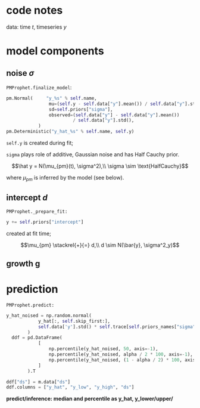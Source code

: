 # code notes

data: time $t$, timeseries $y$

# model components

## noise $\sigma$

`PMProphet.finalize_model`:

```python
pm.Normal(     "y_%s" % self.name,
                mu=(self.y - self.data["y"].mean()) / self.data["y"].std(),
                sd=self.priors["sigma"],
                observed=(self.data["y"] - self.data["y"].mean())
                         / self.data["y"].std(),
            )
pm.Deterministic("y_hat_%s" % self.name, self.y)
```

`self.y` is created during fit; 

`sigma` plays role of additive, Gaussian noise and has Half Cauchy prior.

$$\hat y = N(\mu_{pm}(t), \sigma^2),\\
\sigma \sim \text{HalfCauchy}$$

where $\mu_{pm}$ is inferred by the model (see below).

## intercept $d$

`PMProphet._prepare_fit:`

```python
y += self.priors["intercept"]
```

created at fit time;

$$\mu_{pm} \stackrel{+}{=} d,\\
d \sim N(\bar{y}, \sigma^2_y)$$

## growth g

# prediction

`PMProphet.predict:`

```python
y_hat_noised = np.random.normal(
            y_hat[:, self.skip_first:],
            self.data['y'].std() * self.trace[self.priors_names["sigma"]][self.skip_first:]
        )
  ddf = pd.DataFrame(
            [
                np.percentile(y_hat_noised, 50, axis=-1),
                np.percentile(y_hat_noised, alpha / 2 * 100, axis=-1),
                np.percentile(y_hat_noised, (1 - alpha / 2) * 100, axis=-1),
            ]
        ).T

ddf["ds"] = m.data["ds"]
ddf.columns = ["y_hat", "y_low", "y_high", "ds"]
```

**predict/inference: median and percentile as y_hat, y_lower/upper/**